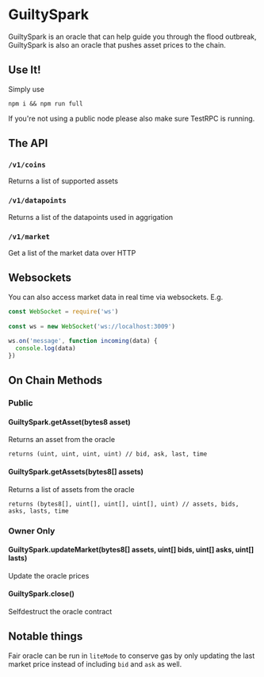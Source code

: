 # GuiltySpark

GuiltySpark is an oracle that can help guide you through the flood outbreak, GuiltySpark is also an oracle that pushes asset prices to the chain.

## Use It!
Simply use 
```
npm i && npm run full
```
If you're not using a public node please also make sure TestRPC is running.

## The API

### `/v1/coins`
Returns a list of supported assets

### `/v1/datapoints` 
Returns a list of the datapoints used in aggrigation

### `/v1/market`
Get a list of the market data over HTTP

## Websockets

You can also access market data in real time via websockets. E.g.

```js
const WebSocket = require('ws')
 
const ws = new WebSocket('ws://localhost:3009')
 
ws.on('message', function incoming(data) {
  console.log(data)
})
```

## On Chain Methods

### Public
#### GuiltySpark.getAsset(bytes8 asset)
Returns an asset from the oracle 
```
returns (uint, uint, uint, uint) // bid, ask, last, time
```
#### GuiltySpark.getAssets(bytes8[] assets)
Returns a list of assets from the oracle
```
returns (bytes8[], uint[], uint[], uint[], uint) // assets, bids, asks, lasts, time
```

### Owner Only
#### GuiltySpark.updateMarket(bytes8[] assets, uint[] bids, uint[] asks, uint[] lasts)
Update the oracle prices

#### GuiltySpark.close()
Selfdestruct the oracle contract


## Notable things

Fair oracle can be run in `liteMode` to conserve gas by only updating the last market price instead of including `bid` and `ask` as well.
